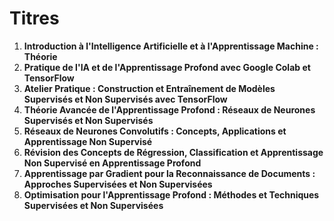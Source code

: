 # Titres

1. **Introduction à l'Intelligence Artificielle et à l'Apprentissage Machine : Théorie**
2. **Pratique de l'IA et de l'Apprentissage Profond avec Google Colab et TensorFlow**
3. **Atelier Pratique : Construction et Entraînement de Modèles Supervisés et Non Supervisés avec TensorFlow**
4. **Théorie Avancée de l'Apprentissage Profond : Réseaux de Neurones Supervisés et Non Supervisés**
5. **Réseaux de Neurones Convolutifs : Concepts, Applications et Apprentissage Non Supervisé**
6. **Révision des Concepts de Régression, Classification et Apprentissage Non Supervisé en Apprentissage Profond**
7. **Apprentissage par Gradient pour la Reconnaissance de Documents : Approches Supervisées et Non Supervisées**
8. **Optimisation pour l'Apprentissage Profond : Méthodes et Techniques Supervisées et Non Supervisées**
